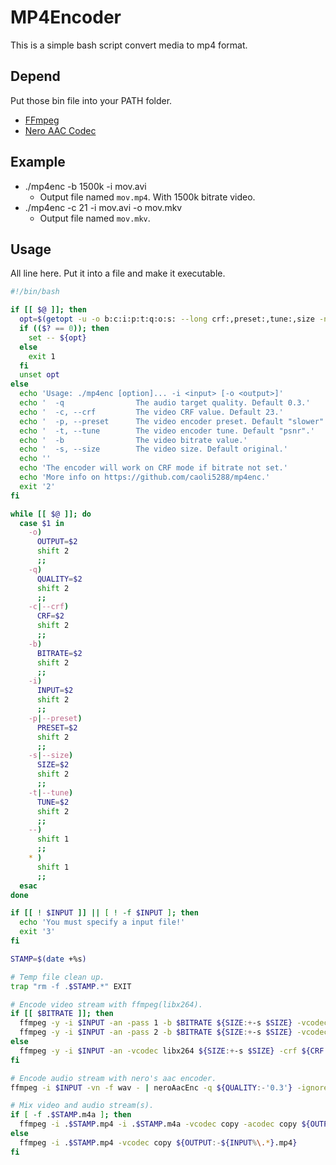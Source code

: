 # MP4Encoder
This is a simple bash script convert media to mp4 format.

## Depend
Put those bin file into your PATH folder.
- [FFmpeg](http://www.ffmpeg.org/)
- [Nero AAC Codec](http://www.nero.com/enu/company/about-nero/nero-aac-codec.php)

## Example
- ./mp4enc -b 1500k -i mov.avi
  - Output file named `mov.mp4`. With 1500k bitrate video.
- ./mp4enc -c 21 -i mov.avi -o mov.mkv
  - Output file named `mov.mkv`.
## Usage
All line here. Put it into a file and make it executable.
```Bash
#!/bin/bash 

if [[ $@ ]]; then
  opt=$(getopt -u -o b:c:i:p:t:q:o:s: --long crf:,preset:,tune:,size -n 'mp4enc' -- $@)
  if (($? == 0)); then
    set -- ${opt}
  else
    exit 1
  fi
  unset opt
else
  echo 'Usage: ./mp4enc [option]... -i <input> [-o <output>]'
  echo '  -q                The audio target quality. Default 0.3.'
  echo '  -c, --crf         The video CRF value. Default 23.'
  echo '  -p, --preset      The video encoder preset. Default "slower".'
  echo '  -t, --tune        The video encoder tune. Default "psnr".'
  echo '  -b                The video bitrate value.'
  echo '  -s, --size        The video size. Default original.'
  echo ''
  echo 'The encoder will work on CRF mode if bitrate not set.'
  echo 'More info on https://github.com/caoli5288/mp4enc.'
  exit '2'
fi

while [[ $@ ]]; do
  case $1 in
    -o)
      OUTPUT=$2
      shift 2
      ;;
    -q)
      QUALITY=$2
      shift 2
      ;;
    -c|--crf)
      CRF=$2
      shift 2
      ;;
    -b)
      BITRATE=$2
      shift 2
      ;;
    -i)
      INPUT=$2
      shift 2
      ;;
    -p|--preset)
      PRESET=$2
      shift 2
      ;;
    -s|--size)
      SIZE=$2
      shift 2
      ;;
    -t|--tune)
      TUNE=$2
      shift 2
      ;;
    --)
      shift 1
      ;;
    * )
      shift 1
      ;;
  esac
done

if [[ ! $INPUT ]] || [ ! -f $INPUT ]; then
  echo 'You must specify a input file!'
  exit '3'
fi

STAMP=$(date +%s)

# Temp file clean up.
trap "rm -f .$STAMP.*" EXIT

# Encode video stream with ffmpeg(libx264).
if [[ $BITRATE ]]; then
  ffmpeg -y -i $INPUT -an -pass 1 -b $BITRATE ${SIZE:+-s $SIZE} -vcodec libx264 -passlogfile .$STAMP.log -tune ${TUNE:-'psnr'} .$STAMP.mp4 || exit 4
  ffmpeg -y -i $INPUT -an -pass 2 -b $BITRATE ${SIZE:+-s $SIZE} -vcodec libx264 -passlogfile .$STAMP.log -tune ${TUNE:-'psnr'} -preset ${PRESET:-'slower'} .$STAMP.mp4
else
  ffmpeg -y -i $INPUT -an -vcodec libx264 ${SIZE:+-s $SIZE} -crf ${CRF:-'23'} -preset ${PRESET:-'slower'} -tune ${TUNE:-'psnr'} .$STAMP.mp4 || exit 4
fi

# Encode audio stream with nero's aac encoder.
ffmpeg -i $INPUT -vn -f wav - | neroAacEnc -q ${QUALITY:-'0.3'} -ignorelength -if - -of .$STAMP.m4a

# Mix video and audio stream(s).
if [ -f .$STAMP.m4a ]; then
  ffmpeg -i .$STAMP.mp4 -i .$STAMP.m4a -vcodec copy -acodec copy ${OUTPUT:-${INPUT%\.*}.mp4}
else
  ffmpeg -i .$STAMP.mp4 -vcodec copy ${OUTPUT:-${INPUT%\.*}.mp4}
fi
```

